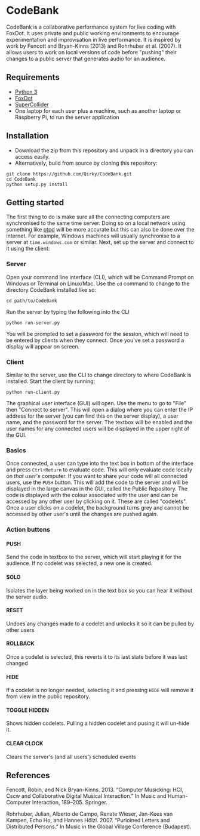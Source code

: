# CodeBank

CodeBank is a collaborative performance system for live coding with FoxDot. It uses private and public working environments to encourage experimentation and improvisation in live performance. It is inspired by work by Fencott and Bryan-Kinns (2013) and Rohrhuber et al. (2007). It allows users to work on local versions of code before "pushing" their changes to a public server that generates audio for an audience. 

## Requirements

- [Python 3](https://www.python.org/downloads/)
- [FoxDot](https://github.com/Qirky/FoxDot)
- [SuperCollider](http://supercollider.github.io)
- One laptop for each user plus a machine, such as another laptop or Raspberry Pi, to run the server application

## Installation

- Download the zip from this repository and unpack in a directory you can access easily.
- Alternatively, build from source by cloning this repository:

```
git clone https://github.com/Qirky/CodeBank.git
cd CodeBank
python setup.py install
```

## Getting started

The first thing to do is make sure all the connecting computers are synchronised to the same time server. Doing so on a local network using something like [ptpd](https://github.com/ptpd/ptpd) will be more accurate but this can also be done over the internet. For example, Windows machines will usually synchronise to a server at `time.windows.com` or similar. Next, set up the server and connect to it using the client:

### Server

Open your command line interface (CLI), which will be Command Prompt on Windows or Terminal on Linux/Mac. Use the `cd` command to change to the directory CodeBank installed like so:

    cd path/to/CodeBank

Run the server by typing the following into the CLI


    python run-server.py

You will be prompted to set a password for the session, which will need to be entered by clients when they connect. Once you've set a password a display will appear on screen. 

### Client

Similar to the server, use the CLI to change directory to where CodeBank is installed. Start the client by running:

    python run-client.py

The graphical user interface (GUI) will open. Use the menu to go to "File" then "Connect to server". This will open a dialog where you can enter the IP address for the server (you can find this on the server display), a user name, and the password for the server. The textbox will be enabled and the user names for any  connected users will be displayed in the upper right of the GUI.

### Basics

Once connected, a user can type into the text box in bottom of the interface and press `Ctrl+Return` to evaluate code. This will only evaluate code locally on *that user's* computer. If you want to share your code will all connected users, use the `PUSH` button. This will add the code to the server and will be displayed in the large canvas in the GUI, called the Public Repository. The code is displayed with the colour associated with the user and can be accessed by any other user by clicking on it. These are called "codelets". Once a user clicks on a codelet, the background turns grey and cannot be accessed by other user's until the changes are pushed again. 

### Action buttons

#### PUSH

Send the code in textbox to the server, which will start playing it for the audience. If no codelet was selected, a new one is created. 

#### SOLO

Isolates the layer being worked on in the text box so you can hear it without the server audio.

#### RESET

Undoes any changes made to a codelet and unlocks it so it can be pulled by other users

#### ROLLBACK

Once a codelet is selected, this reverts it to its last state before it was last changed

#### HIDE

If a codelet is no longer needed, selecting it and pressing `HIDE` will remove  it from view in the public repository.

#### TOGGLE HIDDEN

Shows hidden codelets. Pulling a hidden codelet and pusing it will un-hide it.

#### CLEAR CLOCK

Clears the server's (and all users') scheduled events

## References

Fencott, Robin, and Nick Bryan-Kinns. 2013. “Computer Musicking: HCI, Cscw and Collaborative Digital Musical
Interaction.” In Music and Human-Computer Interaction, 189–205. Springer.

Rohrhuber, Julian, Alberto de Campo, Renate Wieser, Jan-Kees van Kampen, Echo Ho, and Hannes Hölzl. 2007. “Purloined
Letters and Distributed Persons.” In Music in the Global Village Conference (Budapest).
